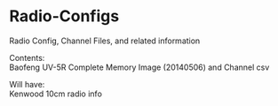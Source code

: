 Radio-Configs
=============

Radio Config, Channel Files, and related information

Contents:  
Baofeng UV-5R Complete Memory Image (20140506) and Channel csv  
  
Will have:  
Kenwood 10cm radio info
